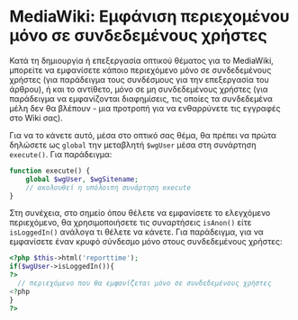 <!-- -
Title: MediaWiki: Εμφάνιση περιεχομένου μόνο σε συνδεδεμένους χρήστες
Author: Marios Zindilis
First Published: 2011-06-04
- -->

MediaWiki: Εμφάνιση περιεχομένου μόνο σε συνδεδεμένους χρήστες
==============================================================

Κατά τη δημιουργία ή επεξεργασία οπτικού θέματος για το MediaWiki, 
μπορείτε να εμφανίσετε κάποιο περιεχόμενο μόνο σε συνδεδεμένους χρήστες 
(για παράδειγμα τους συνδέσμους για την επεξεργασία του άρθρου), ή και 
το αντίθετο, μόνο σε μη συνδεδεμένους χρήστες (για παράδειγμα να 
εμφανίζονται διαφημίσεις, τις οποίες τα συνδεδεμένα μέλη δεν θα βλέπουν - 
μια προτροπή για να ενθαρρύνετε τις εγγραφές στο Wiki σας).

Για να το κάνετε αυτό, μέσα στο οπτικό σας θέμα, θα πρέπει να πρώτα 
δηλώσετε ως <code>global</code> την μεταβλητή <code>$wgUser</code> μέσα 
στη συνάρτηση <code>execute()</code>. Για παράδειγμα:

```php
function execute() {
    global $wgUser, $wgSitename;
    // ακολουθεί η υπόλοιπη συνάρτηση execute
}
```

Στη συνέχεια, στο σημείο όπου θέλετε να εμφανίσετε το ελεγχόμενο 
περιεχόμενο, θα χρησιμοποιήσετε τις συναρτήσεις <code>isAnon()</code> 
είτε <code>isLoggedIn()</code> ανάλογα τι θέλετε να κάνετε. Για 
παράδειγμα, για να εμφανίσετε έναν κρυφό σύνδεσμο μόνο στους 
συνδεδεμένους χρήστες:

```php
<?php $this->html('reporttime'); 
if($wgUser->isLoggedIn()){ 
?>
  // περιεχόμενο που θα εμφανίζεται μόνο σε συνδεδεμένους χρήστες
<?php
}
?>
```
